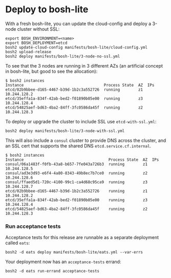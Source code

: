 # Deploy to bosh-lite

With a fresh bosh-lite, you can update the cloud-config and deploy a 3-node cluster without SSL:

```
export BOSH_ENVIRONMENT=<name>
export BOSH_DEPLOYMENT=etcd
bosh2 update-cloud-config manifests/bosh-lite/cloud-config.yml
bosh2 upload-release
bosh2 deploy manifests/bosh-lite/3-node-no-ssl.yml
```

To see that the 3 nodes are running in 3 different AZs (an artificial concept in bosh-lite, but good to see the allocation):

```
$ bosh2 instances
Instance                                   Process State  AZ  IPs
etcd/02b9bbee-d165-4467-b39d-1b2c3a552726  running        z1  10.244.128.2
etcd/35effa1a-834f-42ab-bed2-f01890b05e00  running        z3  10.244.128.4
etcd/54825aef-bd63-4ba2-84ff-3fc0586da45f  running        z2  10.244.128.3
```

To deploy or upgrade the cluster to include SSL use `etcd-with-ssl.yml`:

```
bosh2 deploy manifests/bosh-lite/3-node-with-ssl.yml
```

This will also include a `consul` cluster to provide DNS across the cluster, and an SSL cert that supports the shared DNS `etcd.service.cf.internal`.

```
$ bosh2 instances
Instance                                     Process State  AZ  IPs
consul/06a1483f-f0fb-43a8-b657-7fe043a726b3  running        z1  10.244.128.5
consul/ad3e3d93-e6f4-4a80-8343-49b8ec7b7ce0  running        z2  10.244.128.6
consul/ffaed5d1-720c-4100-99c1-ca4d68c95ca9  running        z3  10.244.128.7
etcd/02b9bbee-d165-4467-b39d-1b2c3a552726    running        z1  10.244.128.2
etcd/35effa1a-834f-42ab-bed2-f01890b05e00    running        z3  10.244.128.4
etcd/54825aef-bd63-4ba2-84ff-3fc0586da45f    running        z2  10.244.128.3
```

### Run acceptance tests

Acceptance tests for this release are runnable as a separate deployment called `eats`:

```
bosh2 -d eats deploy manifests/bosh-lite/eats.yml --var-errs
```

Your deployment now has an `acceptance-tests` errand:

```
bosh2 -d eats run-errand acceptance-tests
```
